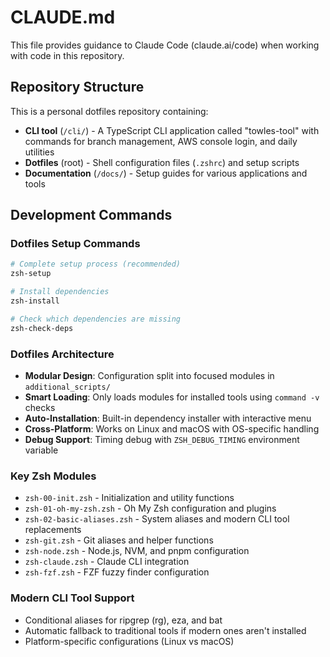 # CLAUDE.md

This file provides guidance to Claude Code (claude.ai/code) when working with code in this repository.

## Repository Structure

This is a personal dotfiles repository containing:
- **CLI tool** (`/cli/`) - A TypeScript CLI application called "towles-tool" with commands for branch management, AWS console login, and daily utilities
- **Dotfiles** (root) - Shell configuration files (`.zshrc`) and setup scripts
- **Documentation** (`/docs/`) - Setup guides for various applications and tools

## Development Commands

### Dotfiles Setup Commands

```bash
# Complete setup process (recommended)
zsh-setup

# Install dependencies
zsh-install

# Check which dependencies are missing
zsh-check-deps
```

### Dotfiles Architecture
- **Modular Design**: Configuration split into focused modules in `additional_scripts/`
- **Smart Loading**: Only loads modules for installed tools using `command -v` checks
- **Auto-Installation**: Built-in dependency installer with interactive menu
- **Cross-Platform**: Works on Linux and macOS with OS-specific handling
- **Debug Support**: Timing debug with `ZSH_DEBUG_TIMING` environment variable

### Key Zsh Modules
- `zsh-00-init.zsh` - Initialization and utility functions
- `zsh-01-oh-my-zsh.zsh` - Oh My Zsh configuration and plugins
- `zsh-02-basic-aliases.zsh` - System aliases and modern CLI tool replacements
- `zsh-git.zsh` - Git aliases and helper functions
- `zsh-node.zsh` - Node.js, NVM, and pnpm configuration
- `zsh-claude.zsh` - Claude CLI integration
- `zsh-fzf.zsh` - FZF fuzzy finder configuration

### Modern CLI Tool Support
- Conditional aliases for ripgrep (rg), eza, and bat
- Automatic fallback to traditional tools if modern ones aren't installed
- Platform-specific configurations (Linux vs macOS)


